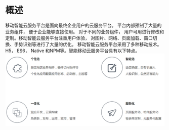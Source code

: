 # 概述

移动智能云服务平台是面向最终企业用户的云服务平台。 平台内部预制了大量的业务组件， 便于企业能够直接使用。 对于不同的业务组件， 用户可用进行修改和定制。移动智能云服务平台注重用户体验， 对图片、网络、页面加载、窗口切换、手势识别等进行了大量的优化。 移动智能云服务平台采用了多种移动技术。 H5， ES6， Native 和NPM等。智能移动云服务平台具有以下特点。
![](images/yidongkaifa-1.png)
